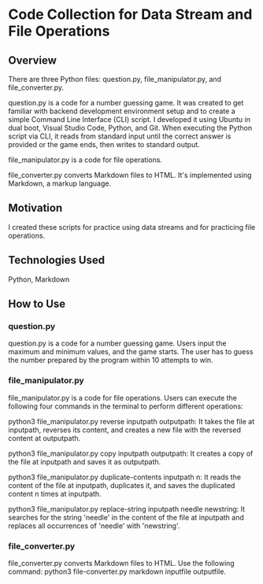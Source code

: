 # Code Collection for Data Stream and File Operations
## Overview
There are three Python files: question.py, file_manipulator.py, and file_converter.py.

question.py is a code for a number guessing game. It was created to get familiar with backend development environment setup and to create a simple Command Line Interface (CLI) script. I developed it using Ubuntu in dual boot, Visual Studio Code, Python, and Git. When executing the Python script via CLI, it reads from standard input until the correct answer is provided or the game ends, then writes to standard output.

file_manipulator.py is a code for file operations.

file_converter.py converts Markdown files to HTML. It's implemented using Markdown, a markup language.

## Motivation
I created these scripts for practice using data streams and for practicing file operations.

## Technologies Used
Python, Markdown

## How to Use
### question.py
question.py is a code for a number guessing game. Users input the maximum and minimum values, and the game starts. The user has to guess the number prepared by the program within 10 attempts to win.

### file_manipulator.py
file_manipulator.py is a code for file operations. Users can execute the following four commands in the terminal to perform different operations:

python3 file_manipulator.py reverse inputpath outputpath: It takes the file at inputpath, reverses its content, and creates a new file with the reversed content at outputpath.

python3 file_manipulator.py copy inputpath outputpath: It creates a copy of the file at inputpath and saves it as outputpath.

python3 file_manipulator.py duplicate-contents inputpath n: It reads the content of the file at inputpath, duplicates it, and saves the duplicated content n times at inputpath.

python3 file_manipulator.py replace-string inputpath needle newstring: It searches for the string 'needle' in the content of the file at inputpath and replaces all occurrences of 'needle' with 'newstring'.

### file_converter.py
file_converter.py converts Markdown files to HTML. Use the following command: python3 file-converter.py markdown inputfile outputfile.
